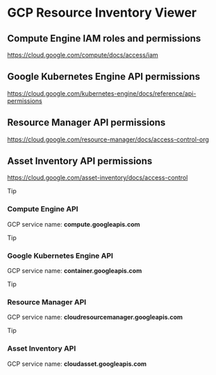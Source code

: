 # GCP Resource Inventory Viewer

## Compute Engine IAM roles and permissions
https://cloud.google.com/compute/docs/access/iam

## Google Kubernetes Engine API permissions
https://cloud.google.com/kubernetes-engine/docs/reference/api-permissions

## Resource Manager API permissions
https://cloud.google.com/resource-manager/docs/access-control-org

## Asset Inventory API permissions
https://cloud.google.com/asset-inventory/docs/access-control


> [!TIP]
> ### Compute Engine API	    
> GCP service name: **compute.googleapis.com**


> [!TIP]
> ### Google Kubernetes Engine API	    
> GCP service name: **container.googleapis.com**


> [!TIP]
> ### Resource Manager API	    
> GCP service name: **cloudresourcemanager.googleapis.com**


> [!TIP]
> ### Asset Inventory API	    
> GCP service name: **cloudasset.googleapis.com**

